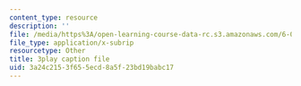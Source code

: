 ```yaml
---
content_type: resource
description: ''
file: /media/https%3A/open-learning-course-data-rc.s3.amazonaws.com/6-046j-design-and-analysis-of-algorithms-spring-2015/3a24c2153f655ecd8a5f23bd19babc17_C6EWVBNCxsc.vtt
file_type: application/x-subrip
resourcetype: Other
title: 3play caption file
uid: 3a24c215-3f65-5ecd-8a5f-23bd19babc17
---
```

